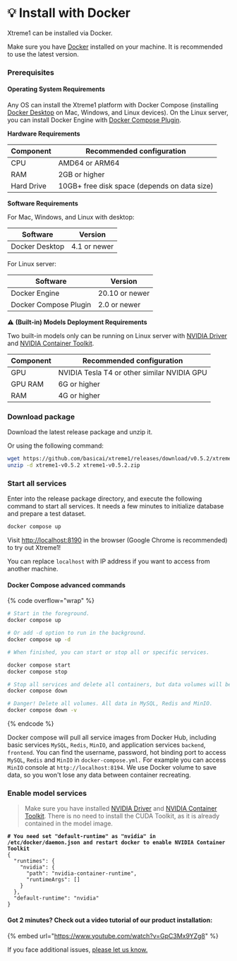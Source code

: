 # 💡 Install with Docker

Xtreme1 can be installed via Docker.&#x20;

Make sure you have [Docker](https://www.docker.com/) installed on your machine. It is recommended to use the latest version.

### Prerequisites

#### Operating System Requirements

Any OS can install the Xtreme1 platform with Docker Compose (installing [Docker Desktop](https://docs.docker.com/desktop/) on Mac, Windows, and Linux devices). On the Linux server, you can install Docker Engine with [Docker Compose Plugin](https://docs.docker.com/compose/install/linux/).

**Hardware Requirements**

| Component  | Recommended configuration                    |
| ---------- | -------------------------------------------- |
| CPU        | AMD64 or ARM64                               |
| RAM        | 2GB or higher                                |
| Hard Drive | 10GB+ free disk space (depends on data size) |

**Software Requirements**

For Mac, Windows, and Linux with desktop:

| Software       | Version      |
| -------------- | ------------ |
| Docker Desktop | 4.1 or newer |

For Linux server:

| Software              | Version        |
| --------------------- | -------------- |
| Docker Engine         | 20.10 or newer |
| Docker Compose Plugin | 2.0 or newer   |

:warning: **(Built-in) Models Deployment Requirements**

Two built-in models only can be running on Linux server with [NVIDIA Driver](https://docs.nvidia.com/datacenter/tesla/tesla-installation-notes/index.html) and [NVIDIA Container Toolkit](https://docs.nvidia.com/datacenter/cloud-native/container-toolkit/install-guide.html#docker).

| Component | Recommended configuration                   |
| --------- | ------------------------------------------- |
| GPU       | NVIDIA Tesla T4 or other similar NVIDIA GPU |
| GPU RAM   | 6G or higher                                |
| RAM       | 4G or higher                                |

### Download package

Download the latest release package and unzip it.

Or using the following command:

```bash
wget https://github.com/basicai/xtreme1/releases/download/v0.5.2/xtreme1-v0.5.2.zip
unzip -d xtreme1-v0.5.2 xtreme1-v0.5.2.zip
```

### Start all services

Enter into the release package directory, and execute the following command to start all services. It needs a few minutes to initialize database and prepare a test dataset.

```bash
docker compose up
```

Visit [http://localhost:8190](http://localhost:8190) in the browser (Google Chrome is recommended) to try out Xtreme1!

You can replace `localhost` with IP address if you want to access from another machine.

#### Docker Compose advanced commands

{% code overflow="wrap" %}
```bash
# Start in the foreground.
docker compose up

# Or add -d option to run in the background.
docker compose up -d

# When finished, you can start or stop all or specific services.

docker compose start
docker compose stop

# Stop all services and delete all containers, but data volumes will be kept.
docker compose down

# Danger! Delete all volumes. All data in MySQL, Redis and MinIO. 
docker compose down -v
```
{% endcode %}

Docker compose will pull all service images from Docker Hub, including basic services `MySQL`, `Redis`, `MinIO`, and application services `backend`, `frontend`. You can find the username, password, hot binding port to access `MySQL`, `Redis` and `MinIO` in `docker-compose.yml.` For example you can access `MinIO` console at `http://localhost:8194`. We use Docker volume to save data, so you won't lose any data between container recreating.

### Enable model services

> Make sure you have installed [NVIDIA Driver](https://docs.nvidia.com/datacenter/tesla/tesla-installation-notes/index.html) and [NVIDIA Container Toolkit](https://docs.nvidia.com/datacenter/cloud-native/container-toolkit/install-guide.html#docker). There is no need to install the CUDA Toolkit, as it is already contained in the model image.

<pre class="language-bash" data-overflow="wrap"><code class="lang-bash"><strong># You need set "default-runtime" as "nvidia" in /etc/docker/daemon.json and restart docker to enable NVIDIA Container Toolkit
</strong>{
  "runtimes": {
    "nvidia": {
      "path": "nvidia-container-runtime",
      "runtimeArgs": []
    }
  },
  "default-runtime": "nvidia"
}
</code></pre>



#### Got 2 minutes? Check out a video tutorial of our product installation:

{% embed url="https://www.youtube.com/watch?v=GpC3Mx9YZg8" %}

If you face additional issues, [please let us know.](https://github.com/xtreme1-io/xtreme1/issues)
